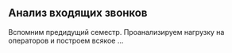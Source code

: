 ## Анализ входящих звонков

Вспомним предидущий семестр. Проанализируем нагрузку на операторов и построем всякое ...
